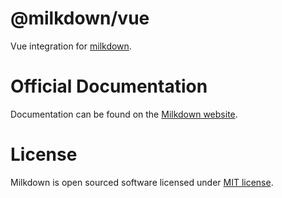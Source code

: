 # @milkdown/vue

Vue integration for [milkdown](https://milkdown.dev/).

# Official Documentation

Documentation can be found on the [Milkdown website](https://milkdown.dev/docs/api/vue).

# License

Milkdown is open sourced software licensed under [MIT license](https://github.com/Milkdown/milkdown/blob/main/LICENSE).
